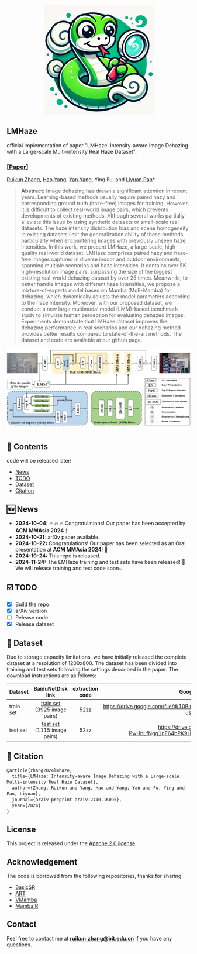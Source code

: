 <p align="center">
    <img src="img/logo.png" width="300">
</p>


## LMHaze
official implementation of paper "LMHaze: Intensity-aware Image Dehazing with a Large-scale Multi-intensity Real Haze Dataset".

### [[Paper](https://arxiv.org/abs/2410.16095)]
[Ruikun Zhang](https://scholar.google.com/citations?user=8rabqgoAAAAJ&hl=en), [Hao Yang](https://github.com/noxsine), [Yan Yang](https://scholar.google.com/citations?user=IF0xw34AAAAJ&hl=en), Ying Fu, and [Liyuan Pan](https://scholar.google.com/citations?user=kAt6-AIAAAAJ&hl=en)\*

> **Abstract:**  Image dehazing has drawn a significant attention in recent years. Learning-based methods usually require paired hazy and corresponding ground truth (haze-free) images for training. However, it is difficult to collect real-world image pairs, which prevents developments of existing methods. Although several works partially alleviate this issue by using synthetic datasets or small-scale real datasets. The haze intensity distribution bias and scene homogeneity in existing datasets limit the generalization ability of these methods, particularly when encountering images with previously unseen haze intensities. In this work, we present LMHaze, a large-scale, high-quality real-world dataset. LMHaze comprises paired hazy and haze-free images captured in diverse indoor and outdoor environments, spanning multiple scenarios and haze intensities. It contains over 5K high-resolution image pairs, surpassing the size of the biggest existing real-world dehazing dataset by over 25 times. Meanwhile, to better handle images with different haze intensities, we propose a mixture-of-experts model based on Mamba (MoE-Mamba) for dehazing, which dynamically adjusts the model parameters according to the haze intensity. Moreover, with our proposed dataset, we conduct a new large multimodal model (LMM)-based benchmark study to simulate human perception for evaluating dehazed images. Experiments demonstrate that LMHaze dataset improves the dehazing performance in real scenarios and our dehazing method provides better results compared to state-of-the-art methods. The dataset and code are available at our github page.

![My Image](img/framework.png)


## 📑 Contents
code will be released later!

- [News](#news)
- [TODO](#todo)
- [Dataset](#dataset)
- [Citation](#cite)



## <a name="news"></a> 🆕 News

- **2024-10-04:** :fire: :fire: :fire: Congratulations! Our paper has been accepted by **ACM MMAsia 2024**！
- **2024-10-21:** arXiv paper available.
- **2024-10-22:** Congratulations! Our paper has been selected as an Oral presentation at **ACM MMAsia 2024**! 🎉
- **2024-10-24:** This repo is released.
- **2024-11-24:** The LMHaze training and test sets have been released! 🎉 We will release training and test code soon~


## <a name="todo"></a> ☑️ TODO

- [x] Build the repo
- [x] arXiv version
- [ ] Release code
- [x] Release dataset

## <a name="todo"></a> 📂 Dataset
Due to storage capacity limitations, we have initially released the complete dataset at a resolution of 1200x800. The dataset has been divided into training and test sets following the settings described in the paper. The download instructions are as follows:

| Dataset                                       |                         BaiduNetDisk link                    |                         extraction code                      | Google Drive link                                            |
| :-------------------------------------------- | :----------------------------------------------------------: | :----------------------------------------------------------: | :----------------------------------------------------------: |
| train set                                     | [train set](https://pan.baidu.com/s/1IfNMVB16vfLY6nlNjgXqdQ) (3925 image pairs) | 52zz | https://drive.google.com/file/d/10BiQF9oTexwo3EdRKeyqhY39Q_qAAAc2/view?usp=sharing |
| test set                                      | [test set](https://pan.baidu.com/s/1LTntZHargILIQSsdCLe69Q) (1115 image pairs)  | 52zz | https://drive.google.com/file/d/1V-PwHbLfNgg1nF64bPK9HHUlc93bDSGs/view?usp=sharing |


## <a name="cite"></a> 🥰 Citation

```
@article{zhang2024lmhaze,
  title={LMHaze: Intensity-aware Image Dehazing with a Large-scale Multi-intensity Real Haze Dataset},
  author={Zhang, Ruikun and Yang, Hao and Yang, Yan and Fu, Ying and Pan, Liyuan},
  journal={arXiv preprint arXiv:2410.16095},
  year={2024}
}
```

## License

This project is released under the [Apache 2.0 license](LICENSE).

## Acknowledgement

The code is borrowed from the following repositories, thanks for sharing.
- [BasicSR](https://github.com/XPixelGroup/BasicSR)
- [ART](https://github.com/gladzhang/ART)
- [VMamba](https://github.com/MzeroMiko/VMamba)
- [MambaIR](https://github.com/csguoh/MambaIR)

## Contact

Feel free to contact me at **ruikun.zhang@bit.edu.cn** if you have any questions.















